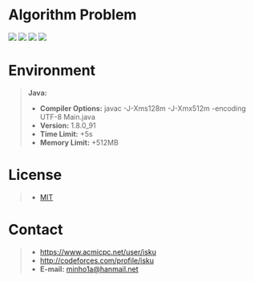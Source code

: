 # Algorithm Problem
[![](https://d2gd6pc034wcta.cloudfront.net/images/logo.png)](https://www.acmicpc.net)
[![](http://st.codeforces.com/s/37194/images/codeforces-logo-with-telegram.png)](https://icpc.baylor.edu)
[![](https://icpc.baylor.edu/img/icpc_gr.png)](http://codeforces.com)
[![](https://code.google.com/codejam/contest/static/logo_image1.gif)](https://code.google.com/codejam)


# Environment
> **Java:**
> - **Compiler Options:**  javac -J-Xms128m -J-Xmx512m -encoding UTF-8 Main.java
> - **Version:**  1.8.0_91
> - **Time Limit:**  +5s
> - **Memory Limit:**  +512MB


# License
> - [MIT](LICENSE)


# Contact
> - https://www.acmicpc.net/user/isku
> - http://codeforces.com/profile/isku
> - **E-mail:** minho1a@hanmail.net
